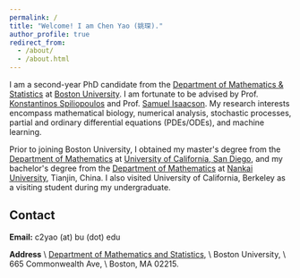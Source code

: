 ```yaml
---
permalink: /
title: "Welcome! I am Chen Yao (姚琛)."
author_profile: true
redirect_from: 
  - /about/
  - /about.html
---
```


<div class="text-justify">
<p> I am a second-year PhD candidate from the <a href="https://www.bu.edu/math/">Department of Mathematics & Statistics</a> at <a href="https://www.bu.edu/">Boston University</a>. I am fortunate to be advised by Prof. <a href="https://math.bu.edu/people/kspiliop/">Konstantinos Spiliopoulos</a> and Prof. <a href="https://math.bu.edu/people/isaacson/">Samuel Isaacson</a>. My research interests encompass mathematical biology, numerical analysis, stochastic processes, partial and ordinary differential equations (PDEs/ODEs), and machine learning. </p>

<p> Prior to joining Boston University, I obtained my master's degree from the <a href="https://math.ucsd.edu/">Department of Mathematics</a> at <a href="https://ucsd.edu/">University of California, San Diego</a>, and my bachelor's degree from the <a href="http://en.math.nankai.edu.cn/">Department of Mathematics</a> at <a href="https://en.nankai.edu.cn/">Nankai University</a>, Tianjin, China. I also visited University of California, Berkeley as a visiting student during my undergraduate. </p>
</div>

## Contact
<strong>Email:</strong> c2yao (at) bu (dot) edu

<strong>Address</strong> \\
<a href="https://www.bu.edu/stat/">Department of Mathematics and Statistics</a>, \\
Boston University, \\
665 Commonwealth Ave, \\
Boston, MA 02215.


<!-- some format examples: -->

<!-- How to write enumeration lists
======
1. Item 1
1. Item 2: A hyper-link examle [this template](https://github.com/academicpages/academicpages.github.io). 

A subtitle
------
You can write more words here...

**Markdown generator**

You can write more words here...

Example: editing a markdown file for a talk
![Editing a markdown file for a talk](/images/editing-talk.png) -->
